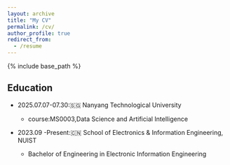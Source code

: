```yaml
---
layout: archive
title: "My CV"
permalink: /cv/
author_profile: true
redirect_from:
  - /resume
---
```


{% include base_path %}

## Education

* 2025.07.07-07.30:🇸🇬 Nanyang Technological University
  - course:MS0003,Data Science and Artificial Intelligence

* 2023.09 -Present:🇨🇳 School of Electronics & Information Engineering, NUIST
  - Bachelor of Engineering in Electronic Information Engineering
